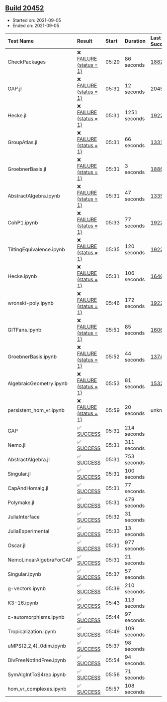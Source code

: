 ## [Build 20452](https://oscarci.mathematik.uni-kl.de/job/oscar/20452/)

* Started on: 2021-09-05
* Ended on: 2021-09-05

| Test Name    | Result | Start | Duration | Last Success | First Failure |
|:-------------|:-------|:------|:---------|:-------------|:--------------|
| CheckPackages | ❌ [FAILURE (status = 1)](https://oscarci.mathematik.uni-kl.de/job/oscar/20452/artifact/logs/build-20452/CheckPackages.log) | 05:29 | 86 seconds | [18822](https://oscarci.mathematik.uni-kl.de/job/oscar/18822/) | [18823](https://oscarci.mathematik.uni-kl.de/job/oscar/18823/) |
| GAP.jl | ❌ [FAILURE (status = 1)](https://oscarci.mathematik.uni-kl.de/job/oscar/20452/artifact/logs/build-20452/GAP.jl.log) | 05:31 | 12 seconds | [20451](https://oscarci.mathematik.uni-kl.de/job/oscar/20451/) | [20452](https://oscarci.mathematik.uni-kl.de/job/oscar/20452/) |
| Hecke.jl | ❌ [FAILURE (status = 1)](https://oscarci.mathematik.uni-kl.de/job/oscar/20452/artifact/logs/build-20452/Hecke.jl.log) | 05:31 | 1251 seconds | [19222](https://oscarci.mathematik.uni-kl.de/job/oscar/19222/) | [20152](https://oscarci.mathematik.uni-kl.de/job/oscar/20152/) |
| GroupAtlas.jl | ❌ [FAILURE (status = 1)](https://oscarci.mathematik.uni-kl.de/job/oscar/20452/artifact/logs/build-20452/GroupAtlas.jl.log) | 05:31 | 66 seconds | [13311](https://oscarci.mathematik.uni-kl.de/job/oscar/13311/) | [13312](https://oscarci.mathematik.uni-kl.de/job/oscar/13312/) |
| GroebnerBasis.jl | ❌ [FAILURE (status = 1)](https://oscarci.mathematik.uni-kl.de/job/oscar/20452/artifact/logs/build-20452/GroebnerBasis.jl.log) | 05:31 | 3 seconds | [18864](https://oscarci.mathematik.uni-kl.de/job/oscar/18864/) | [18865](https://oscarci.mathematik.uni-kl.de/job/oscar/18865/) |
| AbstractAlgebra.ipynb | ❌ [FAILURE (status = 1)](https://oscarci.mathematik.uni-kl.de/job/oscar/20452/artifact/logs/build-20452/AbstractAlgebra.ipynb.log) | 05:31 | 47 seconds | [13355](https://oscarci.mathematik.uni-kl.de/job/oscar/13355/) | [13356](https://oscarci.mathematik.uni-kl.de/job/oscar/13356/) |
| CohP1.ipynb | ❌ [FAILURE (status = 1)](https://oscarci.mathematik.uni-kl.de/job/oscar/20452/artifact/logs/build-20452/CohP1.ipynb.log) | 05:33 | 77 seconds | [19222](https://oscarci.mathematik.uni-kl.de/job/oscar/19222/) | [20152](https://oscarci.mathematik.uni-kl.de/job/oscar/20152/) |
| TiltingEquivalence.ipynb | ❌ [FAILURE (status = 1)](https://oscarci.mathematik.uni-kl.de/job/oscar/20452/artifact/logs/build-20452/TiltingEquivalence.ipynb.log) | 05:35 | 120 seconds | [19222](https://oscarci.mathematik.uni-kl.de/job/oscar/19222/) | [20152](https://oscarci.mathematik.uni-kl.de/job/oscar/20152/) |
| Hecke.ipynb | ❌ [FAILURE (status = 1)](https://oscarci.mathematik.uni-kl.de/job/oscar/20452/artifact/logs/build-20452/Hecke.ipynb.log) | 05:31 | 106 seconds | [16463](https://oscarci.mathematik.uni-kl.de/job/oscar/16463/) | [16464](https://oscarci.mathematik.uni-kl.de/job/oscar/16464/) |
| wronski-poly.ipynb | ❌ [FAILURE (status = 1)](https://oscarci.mathematik.uni-kl.de/job/oscar/20452/artifact/logs/build-20452/wronski-poly.ipynb.log) | 05:46 | 172 seconds | [19222](https://oscarci.mathematik.uni-kl.de/job/oscar/19222/) | [20152](https://oscarci.mathematik.uni-kl.de/job/oscar/20152/) |
| GITFans.ipynb | ❌ [FAILURE (status = 1)](https://oscarci.mathematik.uni-kl.de/job/oscar/20452/artifact/logs/build-20452/GITFans.ipynb.log) | 05:51 | 85 seconds | [16068](https://oscarci.mathematik.uni-kl.de/job/oscar/16068/) | [16069](https://oscarci.mathematik.uni-kl.de/job/oscar/16069/) |
| GroebnerBasis.ipynb | ❌ [FAILURE (status = 1)](https://oscarci.mathematik.uni-kl.de/job/oscar/20452/artifact/logs/build-20452/GroebnerBasis.ipynb.log) | 05:52 | 44 seconds | [13748](https://oscarci.mathematik.uni-kl.de/job/oscar/13748/) | [13749](https://oscarci.mathematik.uni-kl.de/job/oscar/13749/) |
| AlgebraicGeometry.ipynb | ❌ [FAILURE (status = 1)](https://oscarci.mathematik.uni-kl.de/job/oscar/20452/artifact/logs/build-20452/AlgebraicGeometry.ipynb.log) | 05:53 | 81 seconds | [15322](https://oscarci.mathematik.uni-kl.de/job/oscar/15322/) | [15323](https://oscarci.mathematik.uni-kl.de/job/oscar/15323/) |
| persistent_hom_vr.ipynb | ❌ [FAILURE (status = 1)](https://oscarci.mathematik.uni-kl.de/job/oscar/20452/artifact/logs/build-20452/persistent_hom_vr.ipynb.log) | 05:59 | 20 seconds | unknown | unknown |
| GAP | ✅ [SUCCESS](https://oscarci.mathematik.uni-kl.de/job/oscar/20452/artifact/logs/build-20452/GAP.log) | 05:31 | 214 seconds |  |  |
| Nemo.jl | ✅ [SUCCESS](https://oscarci.mathematik.uni-kl.de/job/oscar/20452/artifact/logs/build-20452/Nemo.jl.log) | 05:31 | 311 seconds |  |  |
| AbstractAlgebra.jl | ✅ [SUCCESS](https://oscarci.mathematik.uni-kl.de/job/oscar/20452/artifact/logs/build-20452/AbstractAlgebra.jl.log) | 05:31 | 753 seconds |  |  |
| Singular.jl | ✅ [SUCCESS](https://oscarci.mathematik.uni-kl.de/job/oscar/20452/artifact/logs/build-20452/Singular.jl.log) | 05:31 | 100 seconds |  |  |
| CapAndHomalg.jl | ✅ [SUCCESS](https://oscarci.mathematik.uni-kl.de/job/oscar/20452/artifact/logs/build-20452/CapAndHomalg.jl.log) | 05:31 | 77 seconds |  |  |
| Polymake.jl | ✅ [SUCCESS](https://oscarci.mathematik.uni-kl.de/job/oscar/20452/artifact/logs/build-20452/Polymake.jl.log) | 05:31 | 479 seconds |  |  |
| JuliaInterface | ✅ [SUCCESS](https://oscarci.mathematik.uni-kl.de/job/oscar/20452/artifact/logs/build-20452/JuliaInterface.log) | 05:32 | 31 seconds |  |  |
| JuliaExperimental | ✅ [SUCCESS](https://oscarci.mathematik.uni-kl.de/job/oscar/20452/artifact/logs/build-20452/JuliaExperimental.log) | 05:33 | 13 seconds |  |  |
| Oscar.jl | ✅ [SUCCESS](https://oscarci.mathematik.uni-kl.de/job/oscar/20452/artifact/logs/build-20452/Oscar.jl.log) | 05:31 | 977 seconds |  |  |
| NemoLinearAlgebraForCAP | ✅ [SUCCESS](https://oscarci.mathematik.uni-kl.de/job/oscar/20452/artifact/logs/build-20452/NemoLinearAlgebraForCAP.log) | 05:31 | 21 seconds |  |  |
| Singular.ipynb | ✅ [SUCCESS](https://oscarci.mathematik.uni-kl.de/job/oscar/20452/artifact/logs/build-20452/Singular.ipynb.log) | 05:37 | 57 seconds |  |  |
| g-vectors.ipynb | ✅ [SUCCESS](https://oscarci.mathematik.uni-kl.de/job/oscar/20452/artifact/logs/build-20452/g-vectors.ipynb.log) | 05:39 | 210 seconds |  |  |
| K3-16.ipynb | ✅ [SUCCESS](https://oscarci.mathematik.uni-kl.de/job/oscar/20452/artifact/logs/build-20452/K3-16.ipynb.log) | 05:43 | 113 seconds |  |  |
| c-automorphisms.ipynb | ✅ [SUCCESS](https://oscarci.mathematik.uni-kl.de/job/oscar/20452/artifact/logs/build-20452/c-automorphisms.ipynb.log) | 05:44 | 97 seconds |  |  |
| Tropicalization.ipynb | ✅ [SUCCESS](https://oscarci.mathematik.uni-kl.de/job/oscar/20452/artifact/logs/build-20452/Tropicalization.ipynb.log) | 05:49 | 109 seconds |  |  |
| uMPS(2,2,4)_0dim.ipynb | ✅ [SUCCESS](https://oscarci.mathematik.uni-kl.de/job/oscar/20452/artifact/logs/build-20452/uMPS-2-2-4-_0dim.ipynb.log) | 05:37 | 98 seconds |  |  |
| DivFreeNotIndFree.ipynb | ✅ [SUCCESS](https://oscarci.mathematik.uni-kl.de/job/oscar/20452/artifact/logs/build-20452/DivFreeNotIndFree.ipynb.log) | 05:54 | 94 seconds |  |  |
| SymAlgIntToS4rep.ipynb | ✅ [SUCCESS](https://oscarci.mathematik.uni-kl.de/job/oscar/20452/artifact/logs/build-20452/SymAlgIntToS4rep.ipynb.log) | 05:56 | 71 seconds |  |  |
| hom_vr_complexes.ipynb | ✅ [SUCCESS](https://oscarci.mathematik.uni-kl.de/job/oscar/20452/artifact/logs/build-20452/hom_vr_complexes.ipynb.log) | 05:57 | 108 seconds |  |  |
